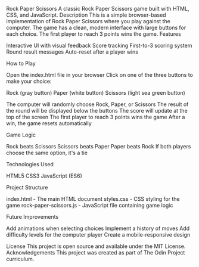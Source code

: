 Rock Paper Scissors
A classic Rock Paper Scissors game built with HTML, CSS, and JavaScript.
Description
This is a simple browser-based implementation of Rock Paper Scissors where you play against the computer. The game has a clean, modern interface with large buttons for each choice. The first player to reach 3 points wins the game.
Features

Interactive UI with visual feedback
Score tracking
First-to-3 scoring system
Round result messages
Auto-reset after a player wins

How to Play

Open the index.html file in your browser
Click on one of the three buttons to make your choice:

Rock (gray button)
Paper (white button)
Scissors (light sea green button)


The computer will randomly choose Rock, Paper, or Scissors
The result of the round will be displayed below the buttons
The score will update at the top of the screen
The first player to reach 3 points wins the game
After a win, the game resets automatically

Game Logic

Rock beats Scissors
Scissors beats Paper
Paper beats Rock
If both players choose the same option, it's a tie

Technologies Used

HTML5
CSS3
JavaScript (ES6)

Project Structure

index.html - The main HTML document
styles.css - CSS styling for the game
rock-paper-scissors.js - JavaScript file containing game logic

Future Improvements

Add animations when selecting choices
Implement a history of moves
Add difficulty levels for the computer player
Create a mobile-responsive design

License
This project is open source and available under the MIT License.
Acknowledgements
This project was created as part of The Odin Project curriculum.
